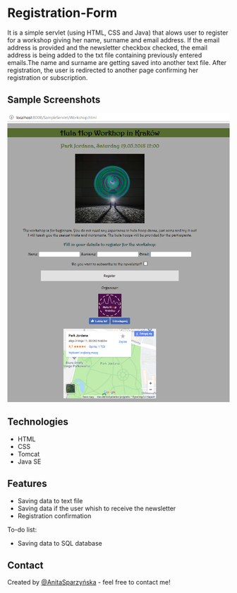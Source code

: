 
# Registration-Form
It is a simple servlet (using HTML, CSS and Java) that alows user to register for a workshop giving her name, surname and email address. If the email address is provided and the newsletter checkbox checked, the email address is being added to the txt file containing previously entered emails.The name and surname are getting saved into another text file. After registration, the user is redirected to another page confirming her registration or subscription. 


## Sample Screenshots
![Servlet](https://github.com/Anytta/Registration-Form/blob/master/Registration.png)

## Technologies
* HTML
* CSS
* Tomcat
* Java SE

## Features
* Saving data to text file
* Saving data if the user whish to receive the newsletter
* Registration confirmation


To-do list:
* Saving data to SQL database


## Contact
Created by [@AnitaSparzyńska](https://www.linkedin.com/in/anitasparzynska/) - feel free to contact me!






